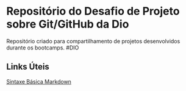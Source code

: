 # Repositório do Desafio de Projeto sobre Git/GitHub da Dio
Repositório criado para compartilhamento de projetos desenvolvidos durante os bootcamps. #DIO

## Links Úteis 

[Sintaxe Básica Markdown](https://www.markdownguide.org/basic-syntax/)
